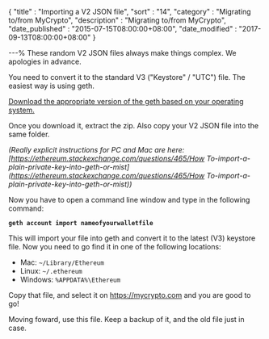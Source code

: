 {
"title"       : "Importing a V2 JSON file",
"sort"        : "14",
"category"    : "Migrating to/from MyCrypto",
"description" : "Migrating to/from MyCrypto",
"date_published" : "2015-07-15T08:00:00+08:00",
"date_modified"  : "2017-09-13T08:00:00+08:00"
}

---%
These random V2 JSON files always make things complex. We apologies in advance.

You need to convert it to the standard V3 ("Keystore" / "UTC") file. The easiest way is using geth.

[Download the appropriate version of the geth based on your operating system.](https://github.com/ethereum/go-ethereum/releases)

Once you download it, extract the zip. Also copy your V2 JSON file into the same folder.

_(Really explicit instructions for PC and Mac are here: [https://ethereum.stackexchange.com/questions/465/How To-import-a-plain-private-key-into-geth-or-mist](https://ethereum.stackexchange.com/questions/465/How To-import-a-plain-private-key-into-geth-or-mist))_

Now you have to open a command line window and type in the following command:

**`geth account import nameofyourwalletfile`**

This will import your file into geth and convert it to the latest (V3) keystore file. Now you need to go find it in one of the following locations:

*   Mac: `~/Library/Ethereum`
*   Linux: `~/.ethereum`
*   Windows: `%APPDATA%\Ethereum`

Copy that file, and select it on https://mycrypto.com and you are good to go!

Moving foward, use this file. Keep a backup of it, and the old file just in case.
